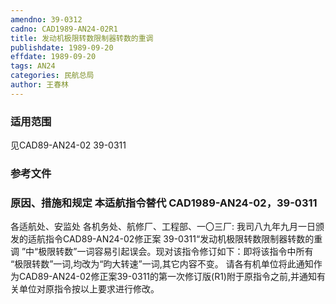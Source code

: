 ```yaml
---
amendno: 39-0312
cadno: CAD1989-AN24-02R1
title: 发动机极限转数限制器转数的重调
publishdate: 1989-09-20
effdate: 1989-09-20
tags: AN24
categories: 民航总局
author: 王春林
---
```


### 适用范围 
见CAD89-AN24-02  39-0311

### 参考文件

### 原因、措施和规定 本适航指令替代 CAD1989-AN24-02，39-0311
各适航处、安监处 各机务处、航修厂、工程部、一〇三厂: 
    我司八九年九月一日颁发的适航指令CAD89-AN24-02修正案 39-0311“发动机极限转数限制器转数的重调 ”中“极限转数”一词容易引起误会。现对该指令修订如下：即将该指令中所有 “极限转数”一词,均改为“昀大转速”一词,其它内容不变。
    请各有机单位将此通知作为CAD89-AN24-02修正案39-0311的第一次修订版(R1)附于原指令之前,并通知有关单位对原指令按以上要求进行修改。
